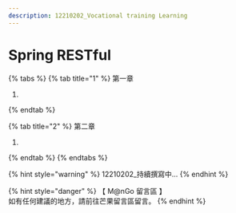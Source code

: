```yaml
---
description: 12210202_Vocational training Learning
---
```


# Spring RESTful

{% tabs %}
{% tab title="1" %}
第一章 &#x20;

1.
{% endtab %}

{% tab title="2" %}
第二章 &#x20;

1.
{% endtab %}
{% endtabs %}

{% hint style="warning" %}
12210202\_持續撰寫中...
{% endhint %}

{% hint style="danger" %}
【 M@nGo 留言區 】\
如有任何建議的地方，請前往芒果留言區留言。
{% endhint %}
